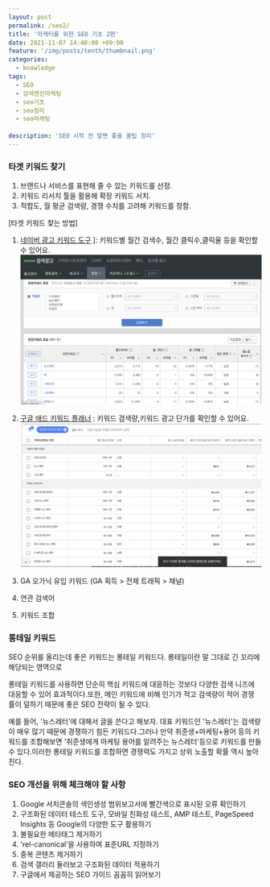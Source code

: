 ```yaml
---
layout: post
permalink: /seo2/
title: '마케터를 위한 SEO 기초 2편'
date: 2021-11-07 14:40:00 +09:00
feature: '/img/posts/tenth/thumbnail.png'
categories:
  - knowledge
tags:
  - SEO
  - 검색엔진마케팅
  - seo기초
  - seo정리
  - seo마케팅

description: 'SEO 시작 전 알면 좋을 꿀팁 정리'
---
```


### **타겟 키워드 찾기**

1. 브랜드나 서비스를 표현해 줄 수 있는 키워드를 선정.
2. 키워드 리서치 툴을 활용해 확장 키워드 서치.
3. 적합도, 월 평균 검색량, 경쟁 수치를 고려해 키워드를 정함.

[타겟 키워드 찾는 방법]

1. [네이버 광고 키워드 도구](https://manage.searchad.naver.com)
]: 키워드별 월간 검색수, 월간 클릭수,클릭율 등을 확인할 수 있어요.
![sum](/img/posts/tenth/naverkeyword.png)

2. [구글 애드 키워드 플래너](https://ads.google.com/aw/keywordplanner)
: 키워드 검색량,키워드 광고 단가를 확인할 수 있어요.
![sum](/img/posts/tenth/googlekeyword.png)

3. GA 오가닉 유입 키워드 (GA 획득 > 전체 트래픽 > 채널)

4. 연관 검색어

5. 키워드 조합

### **롱테일 키워드**
SEO 순위를 올리는데 좋은 키워드는 롱테일 키워드다. 롱테일이란 말 그대로 긴 꼬리에 해당되는 영역으로

롱테일 키워드를 사용하면 단순히 핵심 키워드에 대응하는 것보다 다양한 검색 니즈에 대응할 수 있어 효과적이다.또한, 메인 키워드에 비해 인기가 적고 검색량이 적어 경쟁
률이 덜하기 때문에 좋은 SEO 전략이 될 수 있다.

예를 들어, '뉴스레터'에 대해서 글을 쓴다고 해보자.
대표 키워드인 '뉴스레터'는 검색량이 매우 많기 때문에 경쟁하기 힘든 키워드다.그러나 만약 취준생+마케팅+용어 등의 키워드를 조합해보면 '취준생에게 마케팅 용어를 알려주는 뉴스레터'등으로 키워드를 만들 수 있다.이러한 롱테일 키워드를 조합하면 경쟁력도 가지고 상위 노출할 확률 역시 높아진다.


### **SEO 개선을 위해 체크해야 할 사항**
1. Google 서치콘솔의 색인생성 범위보고서에 빨간색으로 표시된 오류 확인하기
2. 구조화된 데이터 테스트 도구, 모바일 친화성 테스트, AMP 테스트, PageSpeed Insights 등 Google의 다양한 도구 활용하기
3. 불필요한 메타태그 제거하기
4. 'rel-canonical’을 사용하여 표준URL 지정하기
5. 중복 콘텐츠 제거하기
6. 검색 갤러리 둘러보고 구조화된 데이터 적용하기
7. 구글에서 제공하는 SEO 가이드 꼼꼼히 읽어보기
